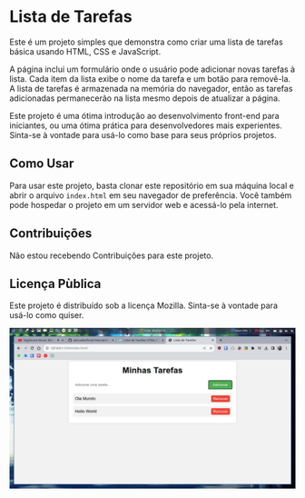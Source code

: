 # Lista de Tarefas

Este é um projeto simples que demonstra como criar uma lista de tarefas básica usando HTML, CSS e JavaScript.

A página inclui um formulário onde o usuário pode adicionar novas tarefas à lista. Cada item da lista exibe o nome da tarefa e um botão para removê-la. A lista de tarefas é armazenada na memória do navegador, então as tarefas adicionadas permanecerão na lista mesmo depois de atualizar a página.

Este projeto é uma ótima introdução ao desenvolvimento front-end para iniciantes, ou uma ótima prática para desenvolvedores mais experientes. Sinta-se à vontade para usá-lo como base para seus próprios projetos.

## Como Usar

Para usar este projeto, basta clonar este repositório em sua máquina local e abrir o arquivo `index.html` em seu navegador de preferência. Você também pode hospedar o projeto em um servidor web e acessá-lo pela internet.

## Contribuições

Não estou recebendo Contribuições para este projeto.

## Licença Pùblica

Este projeto é distribuído sob a licença Mozilla. Sinta-se à vontade para usá-lo como quiser.

![screenshot](./screenshot.jpg)

